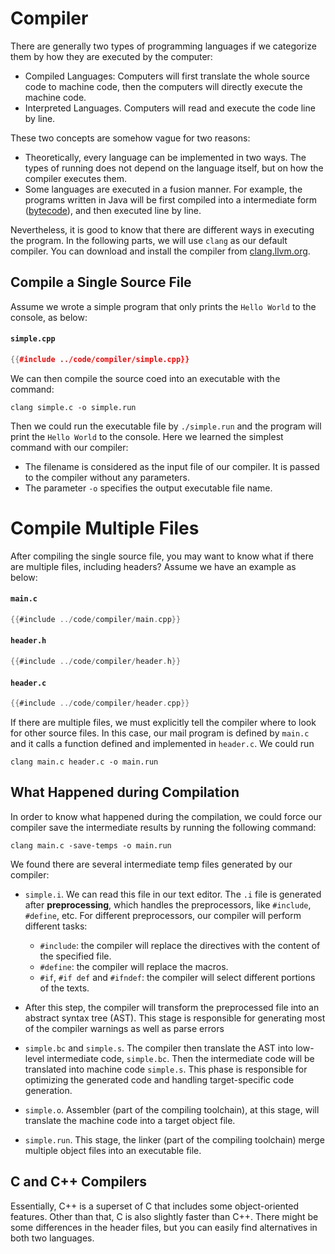 # Compiler

There are generally two types of programming languages if we categorize them by how they are executed by the computer:

* Compiled Languages: Computers will first translate the whole source code to machine code, then the computers will directly execute the machine code.
* Interpreted Languages. Computers will read and execute the code line by line.

These two concepts are somehow vague for two reasons:

* Theoretically, every language can be implemented in two ways. The types of running does not depend on the language itself, but on how the compiler executes them.
* Some languages are executed in a fusion manner. For example, the programs written in Java will be first compiled into a intermediate form ([bytecode](https://en.wikipedia.org/wiki/Bytecode)), and then executed line by line.

Nevertheless, it is good to know that there are different ways in executing the program. In the following parts, we will use ``clang`` as our default compiler. You can download and install the compiler from [clang.llvm.org](https://clang.llvm.org/).

## Compile a Single Source File

Assume we wrote a simple program that only prints the `Hello World` to the console, as below:

#### **`simple.cpp`**
``` c++
{{#include ../code/compiler/simple.cpp}}
```


We can then compile the source coed into an executable with the command: 

```clang simple.c -o simple.run```

Then we could run the executable file by ```./simple.run``` and the program will print the `Hello World` to the console. Here we learned the simplest command with our compiler:

* The filename is considered as the input file of our compiler. It is passed to the compiler without any parameters.
* The parameter `-o` specifies the output executable file name.

# Compile Multiple Files

After compiling the single source file, you may want to know what if there are multiple files, including headers? Assume we have an example as below:

#### **`main.c`**
``` c
{{#include ../code/compiler/main.cpp}}
```
#### **`header.h`**
``` c
{{#include ../code/compiler/header.h}}
```
#### **`header.c`**
``` c
{{#include ../code/compiler/header.cpp}}
```

If there are multiple files, we must explicitly tell the compiler where to look for other source files. In this case, our mail program is defined by `main.c` and it calls a function defined and implemented in `header.c`. We could run 

`
clang main.c header.c -o main.run
`

## What Happened during Compilation

In order to know what happened during the compilation, we could force our compiler save the intermediate results by running the following command:

`
clang main.c -save-temps -o main.run
`

We found there are several intermediate temp files generated by our compiler:

* `simple.i`. We can read this file in our text editor. The `.i` file is generated after **preprocessing**, which handles the preprocessors, like `#include`, `#define`, etc. For different preprocessors, our compiler will perform different tasks:
  
  * `#include`: the compiler will replace the directives with the content of the specified file.
  * `#define`: the compiler will replace the macros.
  * `#if`, `#if def` and `#ifndef`: the compiler will select different portions of the texts.

* After this step, the compiler will transform the preprocessed file into an abstract syntax tree (AST). This stage is responsible for generating most of the compiler warnings as well as parse errors

* `simple.bc` and `simple.s`. The compiler then translate the AST into low-level intermediate code, `simple.bc`. Then the intermediate code will be translated into machine code `simple.s`. This phase is responsible for optimizing the generated code and handling target-specific code generation.

* `simple.o`. Assembler (part of the compiling toolchain), at this stage, will translate the machine code into a target object file.
  
* `simple.run`. This stage, the linker (part of the compiling toolchain) merge multiple object files into an executable file.

## C and C++ Compilers

Essentially, C++ is a superset of C that includes some object-oriented features. Other than that, C is also slightly faster than C++. There might be some differences in the header files, but you can easily find alternatives in both two languages.